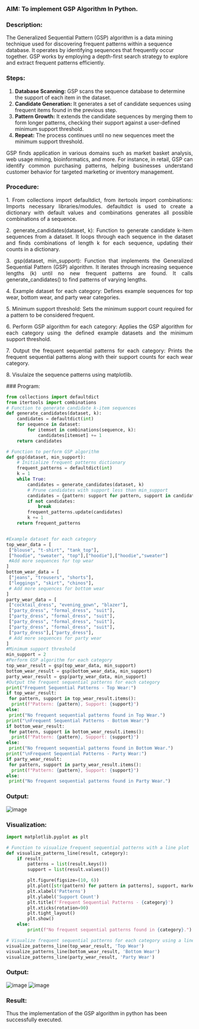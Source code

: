 ### AIM: To implement GSP Algorithm In Python.
### Description:
The Generalized Sequential Pattern (GSP) algorithm is a data mining technique used for discovering frequent patterns within a sequence database. It operates by identifying sequences that frequently occur together. GSP works by employing a depth-first search strategy to explore and extract frequent patterns efficiently.
### Steps:
1. <strong>Database Scanning:</strong> GSP scans the sequence database to determine the support of each item in the dataset.
2. <strong>Candidate Generation:</strong> It generates a set of candidate sequences using frequent items found in the previous step.
3. <strong>Pattern Growth:</strong> It extends the candidate sequences by merging them to form longer patterns, checking their support against a user-defined minimum support threshold.
4. <strong>Repeat:</strong> The process continues until no new sequences meet the minimum support threshold.
<p align="justify">
GSP finds application in various domains such as market basket analysis, web usage mining, bioinformatics, and more. For instance, in retail, GSP can identify common purchasing patterns, helping businesses understand customer behavior for targeted marketing or inventory management.
</p>

### Procedure:
<p align="justify">
1. From collections import defaultdict, from itertools import combinations: Imports necessary libraries/modules. defaultdict is
used to create a dictionary with default values and combinations generates all possible combinations of a sequence.</p>
<p align="justify">
2. generate_candidates(dataset, k): Function to generate candidate k-item sequences from a dataset. It loops through each sequence in the
dataset and finds combinations of length k for each sequence, updating their counts in a dictionary.</p>
<p align="justify">
3. gsp(dataset, min_support): Function that implements the Generalized Sequential Pattern (GSP) algorithm. It iterates through increasing
sequence lengths (k) until no new frequent patterns are found. It calls generate_candidates() to find patterns of varying lengths.</p>
<p align="justify">
4. Example dataset for each category: Defines example sequences for top wear, bottom wear, and party wear categories.</p>
<p align="justify">
5. Minimum support threshold: Sets the minimum support count required for a pattern to be considered frequent.</p>
<p align="justify">
6. Perform GSP algorithm for each category: Applies the GSP algorithm for each category using the defined example datasets and the
minimum support threshold.</p>
<p align="justify">
7. Output the frequent sequential patterns for each category: Prints the frequent sequential patterns 
    along with their support counts
for each wear category.</p>
<p align="justify">
8. Visulaize the sequence patterns using matplotlib.
</p>
### Program:

```python
from collections import defaultdict
from itertools import combinations
# Function to generate candidate k-item sequences
def generate_candidates(dataset, k):
    candidates = defaultdict(int)
    for sequence in dataset:
        for itemset in combinations(sequence, k):
            candidates[itemset] += 1
    return candidates

# Function to perform GSP algorithm
def gsp(dataset, min_support):
    # Initialize frequent patterns dictionary
    frequent_patterns = defaultdict(int)
    k = 1
    while True:
        candidates = generate_candidates(dataset, k)
        # Prune candidates with support less than min_support
        candidates = {pattern: support for pattern, support in candidates.items() if support >= min_support}
        if not candidates:
            break
        frequent_patterns.update(candidates)
        k += 1
    return frequent_patterns


#Example dataset for each category
top_wear_data = [
 ["blouse", "t-shirt", "tank_top"],
 ["hoodie", "sweater", "top"],["hoodie"],["hoodie","sweater"]
 #Add more sequences for top wear
]
bottom_wear_data = [
 ["jeans", "trousers", "shorts"],
 ["leggings", "skirt", "chinos"],
 # Add more sequences for bottom wear
]
party_wear_data = [
 ["cocktail_dress", "evening_gown", "blazer"],
 ["party_dress", "formal_dress", "suit"],
 ["party_dress", "formal_dress", "suit"],
 ["party_dress", "formal_dress", "suit"],
 ["party_dress", "formal_dress", "suit"],
 ["party_dress"],["party_dress"],
 # Add more sequences for party wear
]
#Minimum support threshold
min_support = 2
#Perform GSP algorithm for each category
top_wear_result = gsp(top_wear_data, min_support)
bottom_wear_result = gsp(bottom_wear_data, min_support)
party_wear_result = gsp(party_wear_data, min_support)
#Output the frequent sequential patterns for each category
print("Frequent Sequential Patterns - Top Wear:")
if top_wear_result:
 for pattern, support in top_wear_result.items():
  print(f"Pattern: {pattern}, Support: {support}")
else:
 print("No frequent sequential patterns found in Top Wear.")
print("\nFrequent Sequential Patterns - Bottom Wear:")
if bottom_wear_result:
 for pattern, support in bottom_wear_result.items():
  print(f"Pattern: {pattern}, Support: {support}")
else:
 print("No frequent sequential patterns found in Bottom Wear.")
print("\nFrequent Sequential Patterns - Party Wear:")
if party_wear_result:
 for pattern, support in party_wear_result.items():
  print(f"Pattern: {pattern}, Support: {support}")
else:
 print("No frequent sequential patterns found in Party Wear.")
```
### Output:
![image](https://github.com/nithish143257/WDM_EXP3/assets/113762839/656d2d79-628f-4de6-8a67-c9ab66295dce)

### Visualization:
```python
import matplotlib.pyplot as plt

# Function to visualize frequent sequential patterns with a line plot
def visualize_patterns_line(result, category):
    if result:
        patterns = list(result.keys())
        support = list(result.values())

        plt.figure(figsize=(10, 6))
        plt.plot([str(pattern) for pattern in patterns], support, marker='o', linestyle='-', color='blue')
        plt.xlabel('Patterns')
        plt.ylabel('Support Count')
        plt.title(f'Frequent Sequential Patterns - {category}')
        plt.xticks(rotation=90)
        plt.tight_layout()
        plt.show()
    else:
        print(f"No frequent sequential patterns found in {category}.")

# Visualize frequent sequential patterns for each category using a line plot
visualize_patterns_line(top_wear_result, 'Top Wear')
visualize_patterns_line(bottom_wear_result, 'Bottom Wear')
visualize_patterns_line(party_wear_result, 'Party Wear')
```
### Output:
![image](https://github.com/nithish143257/WDM_EXP3/assets/113762839/114b37cc-caf0-4890-b5be-f264cc888c8f)
![image](https://github.com/nithish143257/WDM_EXP3/assets/113762839/2f5f629f-a186-437a-8413-83931a4f5c31)

### Result:
Thus the implementation of the GSP algorithm in python has been successfully executed.

